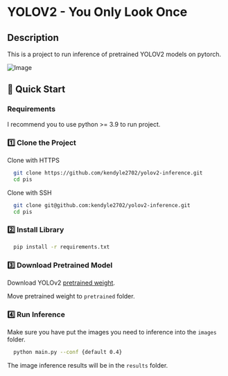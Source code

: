 # YOLOV2  -  You Only Look Once 

## Description
This is a project to run inference of pretrained YOLOV2 models on pytorch.

![Image](https://github.com/user-attachments/assets/92f6b3a7-ead5-45f5-9f36-d8590fef9806)
## 🚀 Quick Start

### Requirements
I recommend you to use python >= 3.9 to run project.

### **1️⃣ Clone the Project**

Clone with HTTPS
```bash
  git clone https://github.com/kendyle2702/yolov2-inference.git
  cd pis
```
Clone with SSH
```bash
  git clone git@github.com:kendyle2702/yolov2-inference.git
  cd pis
```

### **2️⃣ Install Library**
```bash
  pip install -r requirements.txt
```

### **3️⃣ Download Pretrained Model**

Download YOLOv2 [pretrained weight](http://pjreddie.com/media/files/yolo-voc.weights). 

Move pretrained weight to ```pretrained``` folder. 


### **4️⃣ Run Inference**
Make sure you have put the images you need to inference into the ```images``` folder.
```bash
  python main.py --conf {default 0.4}
```
The image inference results will be in the ```results``` folder.
